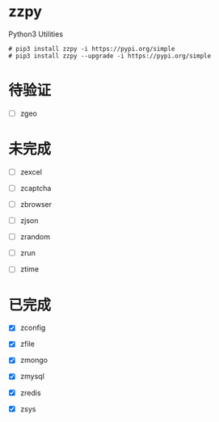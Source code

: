 # zzpy
Python3 Utilities
```shell
# pip3 install zzpy -i https://pypi.org/simple
# pip3 install zzpy --upgrade -i https://pypi.org/simple
```


# 待验证
- [ ] zgeo


# 未完成
- [ ] zexcel
- [ ] zcaptcha
- [ ] zbrowser
- [ ] zjson
- [ ] zrandom
- [ ] zrun
- [ ] ztime


# 已完成
- [x] zconfig
- [x] zfile
- [x] zmongo
- [x] zmysql
- [x] zredis
- [x] zsys



